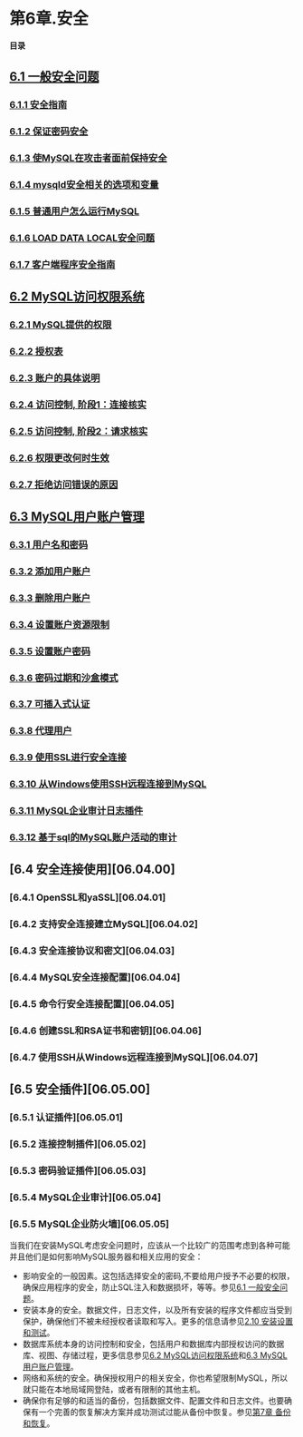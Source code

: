 # 第6章.安全
**目录**
## [6.1 一般安全问题][06.01.00]
### [6.1.1 安全指南][06.01.01]
### [6.1.2 保证密码安全][06.01.02]
### [6.1.3 使MySQL在攻击者面前保持安全][06.01.03]
### [6.1.4 mysqld安全相关的选项和变量][06.01.04]
### [6.1.5 普通用户怎么运行MySQL][06.01.05]
### [6.1.6 LOAD DATA LOCAL安全问题][06.01.06]
### [6.1.7 客户端程序安全指南][06.01.07]
## [6.2 MySQL访问权限系统][06.02.00]
### [6.2.1 MySQL提供的权限][06.02.01]
### [6.2.2 授权表][06.02.02]
### [6.2.3 账户的具体说明][06.02.03]
### [6.2.4 访问控制, 阶段1：连接核实][06.02.04]
### [6.2.5 访问控制, 阶段2：请求核实][06.02.05]
### [6.2.6 权限更改何时生效][06.02.06]
### [6.2.7 拒绝访问错误的原因][06.02.07]
## [6.3 MySQL用户账户管理][06.03.00]
### [6.3.1 用户名和密码][06.03.01]
### [6.3.2 添加用户账户][06.03.02]
### [6.3.3 删除用户账户][06.03.03]
### [6.3.4 设置账户资源限制][06.03.04]
### [6.3.5 设置账户密码][06.03.05]
### [6.3.6 密码过期和沙盒模式][06.03.06]
### [6.3.7 可插入式认证][06.03.07]
### [6.3.8 代理用户][06.03.08]
### [6.3.9 使用SSL进行安全连接][06.03.09]
### [6.3.10 从Windows使用SSH远程连接到MySQL][06.03.10]
### [6.3.11 MySQL企业审计日志插件][06.03.11]
### [6.3.12 基于sql的MySQL账户活动的审计][06.03.12]
## [6.4 安全连接使用][06.04.00]
### [6.4.1 OpenSSL和yaSSL][06.04.01]
### [6.4.2 支持安全连接建立MySQL][06.04.02]
### [6.4.3 安全连接协议和密文][06.04.03]
### [6.4.4 MySQL安全连接配置][06.04.04]
### [6.4.5 命令行安全连接配置][06.04.05]
### [6.4.6 创建SSL和RSA证书和密钥][06.04.06]
### [6.4.7 使用SSH从Windows远程连接到MySQL][06.04.07]
## [6.5 安全插件][06.05.00]
### [6.5.1 认证插件][06.05.01]
### [6.5.2 连接控制插件][06.05.02]
### [6.5.3 密码验证插件][06.05.03]
### [6.5.4 MySQL企业审计][06.05.04]
### [6.5.5 MySQL企业防火墙][06.05.05]

当我们在安装MySQL考虑安全问题时，应该从一个比较广的范围考虑到各种可能并且他们是如何影响MySQL服务器和相关应用的安全：

- 影响安全的一般因素。这包括选择安全的密码,不要给用户授予不必要的权限，确保应用程序的安全，防止SQL注入和数据损坏，等等。参见[6.1 一般安全问题][06.01.00]。
- 安装本身的安全。数据文件，日志文件，以及所有安装的程序文件都应当受到保护，确保他们不被未经授权者读取和写入。更多的信息请参见[2.10 安装设置和测试][02.10.00]。
- 数据库系统本身的访问控制和安全，包括用户和数据库内部授权访问的数据库、视图、存储过程，更多信息参见[6.2 MySQL访问权限系统][06.02.00]和[6.3 MySQL用户账户管理][06.03.00]。
- 网络和系统的安全。确保授权用户的相关安全，你也希望限制MySQL，所以就只能在本地局域网登陆，或者有限制的其他主机。
- 确保你有足够的和适当的备份，包括数据文件、配置文件和日志文件。也要确保有一个完善的恢复解决方案并成功测试过能从备份中恢复。参见[第7章 备份和恢复][07.00.00]。

[06.01.00]:06.01.00_General_Security_Issues.md
[06.01.01]:06.01.01_Security_Guidelines.md
[06.01.02]:06.01.02_Keeping_Passwords_Secure.md
[06.01.03]:06.01.03_Making_MySQL_Secure_Against_Attackers.md
[06.01.04]:06.01.04_Security-Related_mysqld_Options_and_Variables.md
[06.01.05]:06.01.05_How_to_Run_MySQL_as_a_Normal_User.md
[06.01.06]:06.01.06_Security_Issues_with_LOAD_DATA_LOCAL.md
[06.01.07]:06.01.07_Client_Programming_Security_Guidelines.md
[06.02.00]:06.02.00_The_MySQL_Access_Privilege_System.md
[06.02.01]:06.02.01_Privileges_Provided_by_MySQL.md
[06.02.02]:06.02.02_Privilege_System_Grant_Tables.md
[06.02.03]:06.02.03_Specifying_Account_Names.md
[06.02.04]:06.02.04_Access_Control_Stage_1_Connection_Verification.md
[06.02.05]:06.02.05_Access_Control_Stage_2_Request_Verification.md
[06.02.06]:06.02.06_When_Privilege_Changes_Take_Effect.md
[06.02.07]:06.02.07_Causes_of_Access-Denied_Errors.md
[06.03.00]:06.03.00_MySQL_User_Account_Management.md
[06.03.01]:06.03.01_User_Names_and_Passwords.md
[06.03.02]:06.03.02_Adding_User_Accounts.md
[06.03.03]:06.03.03_Removing_User_Accounts.md
[06.03.04]:06.03.04_Setting_Account_Resource_Limits.md
[06.03.05]:06.03.05_Assigning_Account_Passwords.md
[06.03.06]:06.03.06_Password_Expiration_and_Sandbox_Mode.md
[06.03.07]:06.03.07_Pluggable_Authentication.md
[06.03.08]:06.03.08_Proxy_Users.md
[06.03.09]:06.03.09_Using_SSL_for_Secure_Connections.md
[06.03.10]:06.03.10_Connecting_to_MySQL_Remotely_from_Windows_with_SSH.md
[06.03.11]:06.03.11_MySQL_Enterprise_Audit_Log_Plugin.md
[06.03.12]:06.03.12_SQL-Based_MySQL_Account_Activity_Auditing.md
[07.00.00]:../Chapter_07/07.00.00_Backup_and_Recovery.md
[02.10.00]:../Chapter_02/02.10.00_Postinstallation_Setup_and_Testing.md

